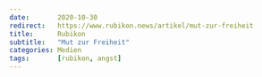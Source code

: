 ```yaml
---
date:       2020-10-30
redirect:   https://www.rubikon.news/artikel/mut-zur-freiheit
title:      Rubikon
subtitle:   "Mut zur Freiheit"
categories: Medien
tags:       [rubikon, angst]
---
```

